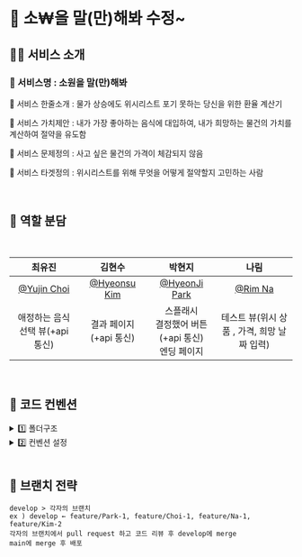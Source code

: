 # 🎁 소₩을 말(만)해봐 수정~

## 🎅🏻 서비스 소개
### 🔔 서비스명 : 소원을 말(만)해봐

🔔 서비스 한줄소개 : 물가 상승에도 위시리스트 포기 못하는 당신을 위한 환율 계산기

🔔 서비스 가치제안 : 내가 가장 좋아하는 음식에 대입하여, 내가 희망하는 물건의 가치를 계산하여 절약을 유도함

🔔 서비스 문제정의 : 사고 싶은 물건의 가격이 체감되지 않음

🔔 서비스 타겟정의 : 위시리스트를 위해 무엇을 어떻게 절약할지 고민하는 사람

<br/>

## 🦌 역할 분담

<br/>
<center>

|                    최유진                     |                     김현수                      |                   박현지                    |                   나림                    |
| :-------------------------------------------: | :---------------------------------------------: | :-----------------------------------------: | :-----------------------------------------: |
| [@Yujin Choi](https://github.com/choichoijin) | [@Hyeonsu Kim](https://github.com/borimong) | [@HyeonJi Park](https://github.com/iamphj3) | [@Rim Na](https://github.com/R1mmm) |
|      애정하는 음식 선택 뷰(+api 통신)       |          결과 페이지(+api 통신)          |    스플래시<br/>결정했어 버튼(+api 통신)<br/>엔딩 페이지    |    테스트 뷰(위시 상품 , 가격, 희망 날짜 입력)    |

</center>

<br/>

## 🎄 코드 컨벤션

<details> 
<summary> 1️⃣ 폴더구조 </summary>

- **📚 components 구성 방식**
    
    **src > assets** 
    
    필요한 아이콘 파일은 Figma 에서 **svg로 export** 한 후 `assets/icon` 
    
    필요한 아이콘 파일은 Figma 에서 **png로 export** 한 후 `assets/image`폴더에 넣기
    
    **src > components**
    
    **common 폴더**
    
    ⇒ 두 개의 페이지에서 사용할 공통 컴포넌트
    
    **각자 담당 영역 폴더**
    
    ⇒ 자유롭게 파일 및 컴포넌트 생성 후 최상위 컴포넌트(해당 폴더 안에서 Header.js or Footer.js)에서 호출하기
    
    **src > pages**
    
    각 컴포넌트를 하나의 페이지에서 호출하는 곳
    
    `cores/router.jsx` 라우팅에 사용
    
    **src > lib**
    
    서버 합동 세미나에서 사용
    
    api 함수 모아놓는곳
    
    (**src > hooks)**
    
    custom hooks 정의하는 경우 이곳에서 정의 후 사용
    
    (**src > constants)**
    
    상수 정의하여 사용하는 경우 이곳에서 정의 후 사용
    

.keep
</details> 


<details> 
<summary> 2️⃣ 컨벤션 설정 </summary>

- **⚙ eslint & prettier 사용하기 위한 설정**
    1. **vscode extension에서 eslint + prettier 설치**
        
    2. setting.json (`command + ,` or `ctrl + ,`) 수정하기
        
        ```json
        "editor.formatOnSave": true,
        ```
        
    
- **💯 eslint 설정**
    
    ```json
    {
      "extends": ["react-app", "plugin:prettier/recommended"],
      "plugins": ["prettier"],
      "rules": {
        "prettier/prettier": [
          "error",
          {
            "endOfLine": "auto"
          }
        ]
      }
    }
    ```
    
- **🌸 prettier 설정**
    
    ```jsx
    module.exports = {
      printWidth: 100,
      tabWidth: 2,
      singleQuote: true,
      trailingComma: 'all',
      bracketSpacing: true,
      semi: true,
      useTabs: false,
      arrowParens: 'avoid',
      endOfLine: 'lf',
    };
    ```
    
- **👻 패키지 매니저 설정**
    1. **yarn** 사용하기
        
        [YARN에 대한 사용법 및 설치](https://velog.io/@ddusi/Linux-4)
        
    2. **패키지 다운로드 받을 때 —save 꼭 작성하기**
        
        **Ex) yarn add react-router-dom —save**
        
    
- **🍞 컴포넌트 및 함수 이름 컨벤션**
    
    <aside>
    🐥 **컴포넌트 생성 방식**
    
    - 컴포넌트 생성 시에만 function 키워드 사용 `function Main (){}` ~~const Main = () ⇒ {}~~
    - 그 외 함수 생성 시에는 화살표 함수 사용
    </aside>
    
    <aside>
    🐳  **함수 이름 컨벤션**
    
    - const handle이벤트명 = () ⇒ {}
    - handleClick, handleSubmit, ...
    </aside>

</details> 

<br/>

## 🌟 브랜치 전략

    develop > 각자의 브랜치
    ex ) develop ← feature/Park-1, feature/Choi-1, feature/Na-1, feature/Kim-2
    각자의 브랜치에서 pull request 하고 코드 리뷰 후 develop에 merge
    main에 merge 후 배포


